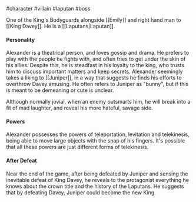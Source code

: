 #character #villain #laputan #boss

One of the King's Bodyguards alongside [[Emily]] and right hand man to [[King Davey]]. He is a [[Laputans|Laputan]].

#### Personality
Alexander is a theatrical person, and loves gossip and drama. He prefers to play with the people he fights with, and often tries to get under the skin of his allies. Despite this, he is steadfast in his loyalty to the king, who trusts him to discuss important matters and keep secrets. Alexander seemingly takes a liking to [[Juniper]], in a way that suggests he finds his efforts to overthrow Davey amusing. He often refers to Juniper as "bunny", but if this is meant to be demeaning or cute is unclear.

Although normally jovial, when an enemy outsmarts him, he will break into a fit of mad laughter, and reveal his more hateful, savage side.

#### Powers
Alexander possesses the powers of teleportation, levitation and telekinesis, being able to move large objects with the snap of his fingers. It's possible that all these powers are just different forms of telekinesis.

#### After Defeat
Near the end of the game, after being defeated by Juniper and sensing the inevitable defeat of King Davey, he reveals to the protagonist everything he knows about the crown title and the history of the Laputans. He suggests that by defeating Davey, Juniper could become the new King.
